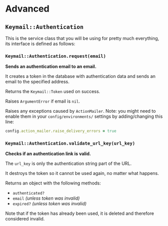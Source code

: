 # Advanced

## `Keymail::Authentication`

This is the service class that you will be using for pretty much everything,
its interface is defined as follows:


### `Keymail::Authentication.request(email)`

**Sends an authentication email to an email.**

It creates a token in the database with authentication data and
sends an email to the specified address.

Returns the `Keymail::Token` used on success.

Raises `ArgumentError` if email is `nil`.

Raises any exceptions caused by `ActionMailer`.
Note: you might need to enable them in your `config/environments/` settings
by adding/changing this line:

```ruby
config.action_mailer.raise_delivery_errors = true
```

### `Keymail::Authentication.validate_url_key(url_key)`

**Checks if an authentication link is valid.**

The `url_key` is only the authentication string part of the URL.

It destroys the token so it cannot be used again, no matter what happens.

Returns an object with the following methods:

- `authenticated?`
- `email` _(unless token was invalid)_
- `expired?` _(unless token was invalid)_

Note that if the token has already been used, it is deleted and therefore considered invalid.

